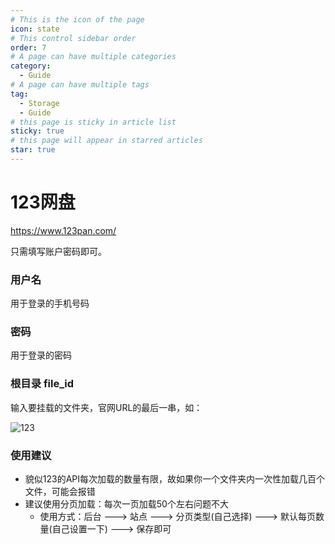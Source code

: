 ```yaml
---
# This is the icon of the page
icon: state
# This control sidebar order
order: 7
# A page can have multiple categories
category:
  - Guide
# A page can have multiple tags
tag:
  - Storage
  - Guide
# this page is sticky in article list
sticky: true
# this page will appear in starred articles
star: true
---
```


# 123网盘

https://www.123pan.com/

只需填写账户密码即可。

### 用户名

用于登录的手机号码

### 密码

用于登录的密码

### 根目录 file_id

输入要挂载的文件夹，官网URL的最后一串，如：

![123](/img/drivers/123.png)

### 使用建议

- 貌似123的API每次加载的数量有限，故如果你一个文件夹内一次性加载几百个文件，可能会报错
- 建议使用分页加载：每次一页加载50个左右问题不大
  - 使用方式：后台 ---> 站点 ---> 分页类型(自己选择) ---> 默认每页数量(自己设置一下) ---> 保存即可